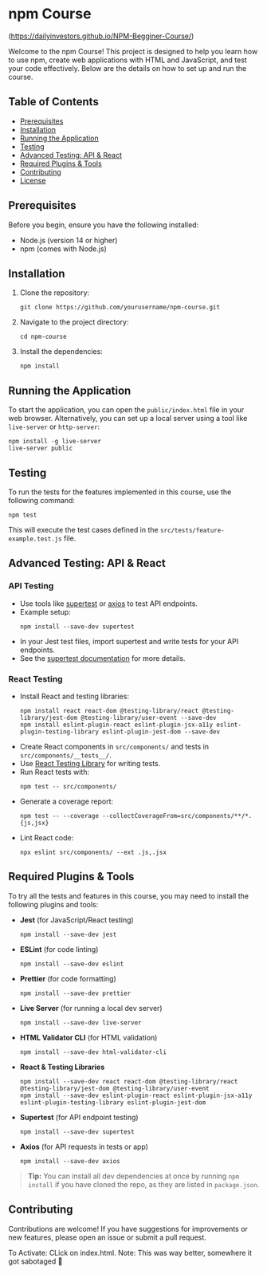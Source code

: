 # npm Course
(https://dailyinvestors.github.io/NPM-Begginer-Course/)

Welcome to the npm Course! This project is designed to help you learn how to use npm, create web applications with HTML and JavaScript, and test your code effectively. Below are the details on how to set up and run the course.

## Table of Contents

- [Prerequisites](#prerequisites)
- [Installation](#installation)
- [Running the Application](#running-the-application)
- [Testing](#testing)
- [Advanced Testing: API & React](#advanced-testing-api--react)
- [Required Plugins & Tools](#required-plugins--tools)
- [Contributing](#contributing)
- [License](#license)

## Prerequisites

Before you begin, ensure you have the following installed:

- Node.js (version 14 or higher)
- npm (comes with Node.js)

## Installation

1. Clone the repository:

   ```
   git clone https://github.com/yourusername/npm-course.git
   ```

2. Navigate to the project directory:

   ```
   cd npm-course
   ```

3. Install the dependencies:

   ```
   npm install
   ```

## Running the Application

To start the application, you can open the `public/index.html` file in your web browser. Alternatively, you can set up a local server using a tool like `live-server` or `http-server`:

```
npm install -g live-server
live-server public
```

## Testing

To run the tests for the features implemented in this course, use the following command:

```
npm test
```

This will execute the test cases defined in the `src/tests/feature-example.test.js` file.

## Advanced Testing: API & React

### API Testing
- Use tools like [supertest](https://www.npmjs.com/package/supertest) or [axios](https://www.npmjs.com/package/axios) to test API endpoints.
- Example setup:
  ```
  npm install --save-dev supertest
  ```
- In your Jest test files, import supertest and write tests for your API endpoints.
- See the [supertest documentation](https://www.npmjs.com/package/supertest) for more details.

### React Testing
- Install React and testing libraries:
  ```
  npm install react react-dom @testing-library/react @testing-library/jest-dom @testing-library/user-event --save-dev
  npm install eslint-plugin-react eslint-plugin-jsx-a11y eslint-plugin-testing-library eslint-plugin-jest-dom --save-dev
  ```
- Create React components in `src/components/` and tests in `src/components/__tests__/`.
- Use [React Testing Library](https://testing-library.com/docs/react-testing-library/intro/) for writing tests.
- Run React tests with:
  ```
  npm test -- src/components/
  ```
- Generate a coverage report:
  ```
  npm test -- --coverage --collectCoverageFrom=src/components/**/*.{js,jsx}
  ```
- Lint React code:
  ```
  npx eslint src/components/ --ext .js,.jsx
  ```

## Required Plugins & Tools

To try all the tests and features in this course, you may need to install the following plugins and tools:

- **Jest** (for JavaScript/React testing)
  ```
  npm install --save-dev jest
  ```
- **ESLint** (for code linting)
  ```
  npm install --save-dev eslint
  ```
- **Prettier** (for code formatting)
  ```
  npm install --save-dev prettier
  ```
- **Live Server** (for running a local dev server)
  ```
  npm install --save-dev live-server
  ```
- **HTML Validator CLI** (for HTML validation)
  ```
  npm install --save-dev html-validator-cli
  ```
- **React & Testing Libraries**
  ```
  npm install --save-dev react react-dom @testing-library/react @testing-library/jest-dom @testing-library/user-event
  npm install --save-dev eslint-plugin-react eslint-plugin-jsx-a11y eslint-plugin-testing-library eslint-plugin-jest-dom
  ```
- **Supertest** (for API endpoint testing)
  ```
  npm install --save-dev supertest
  ```
- **Axios** (for API requests in tests or app)
  ```
  npm install --save-dev axios
  ```

> **Tip:** You can install all dev dependencies at once by running `npm install` if you have cloned the repo, as they are listed in `package.json`.

## Contributing

Contributions are welcome! If you have suggestions for improvements or new features, please open an issue or submit a pull request.



To Activate: CLick on index.html.
Note: This was way better, somewhere it got sabotaged 💯
